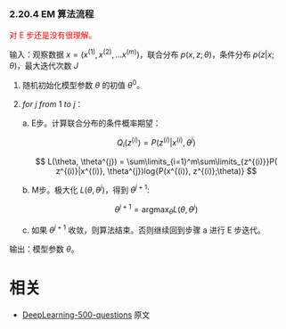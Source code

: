 

### 2.20.4 EM 算法流程

<span style="color:red;">对 E 步还是没有很理解。</span>

输入：观察数据 $x=(x^{(1)},x^{(2)},...x^{(m)})$，联合分布 $p(x,z ;\theta)$，条件分布 $p(z|x; \theta)$，最大迭代次数 $J$

1. 随机初始化模型参数 $\theta$ 的初值 $\theta^0$。
1. $for \ j  \ from \ 1  \ to  \ j$：

	a. E步。计算联合分布的条件概率期望：

	$$
	Q_i(z^{(i)}) = P( z^{(i)}|x^{(i)}, \theta^{j})
	$$

	$$
	L(\theta, \theta^{j}) = \sum\limits_{i=1}^m\sum\limits_{z^{(i)}}P( z^{(i)}|x^{(i)}, \theta^{j})log{P(x^{(i)}, z^{(i)};\theta)}
	$$

	b. M步。极大化 $L(\theta, \theta^{j})$，得到 $\theta^{j+1}$:

	$$
	\theta^{j+1} = \mathop{\arg\max}_\theta L(\theta, \theta^{j})
	$$

	c. 如果 $\theta^{j+1}$ 收敛，则算法结束。否则继续回到步骤 a 进行 E 步迭代。

输出：模型参数 $\theta​$。





# 相关

- [DeepLearning-500-questions](https://github.com/scutan90/DeepLearning-500-questions) 原文
